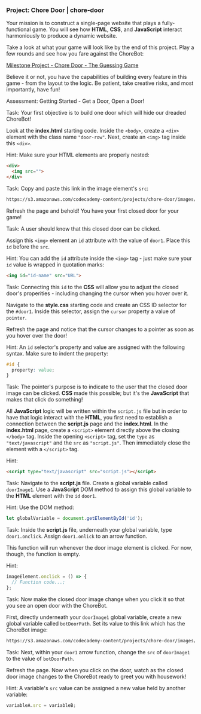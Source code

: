 ### Project: Chore Door | chore-door

Your mission is to construct a single-page website that plays a fully-functional game. You will see how __HTML__, __CSS__, and __JavaScript__ interact harmoniously to produce a dynamic website.

Take a look at what your game will look like by the end of this project. Play a few rounds and see how you fare against the ChoreBot:

[Milestone Project - Chore Door - The Guessing Game](https://s3.amazonaws.com/codecademy-content/projects/chore-door/chore-door-final/index.html "Chore Door")

Believe it or not, you have the capabilities of building every feature in this game - from the layout to the logic. Be patient, take creative risks, and most importantly, have fun!

Assessment: Getting Started - Get a Door, Open a Door!

Task: Your first objective is to build one door which will hide our dreaded ChoreBot!

Look at the __index.html__ starting code. Inside the `<body>`, create a `<div>` element with the class name `"door-row"`. Next, create an `<img>` tag inside this `<div>`. 

Hint: Make sure your HTML elements are properly nested:
```html
<div>
  <img src=""> 
</div>
```

Task: Copy and paste this link in the image element's `src`: 
```html
https://s3.amazonaws.com/codecademy-content/projects/chore-door/images/closed_door.svg
``` 

Refresh the page and behold! You have your first closed door for your game!

Task: A user should know that this closed door can be clicked.

Assign this `<img>` element an `id` attribute with the value of `door1`. Place this `id` before the `src`.

Hint: You can add the `id` attribute inside the `<img>` tag - just make sure your `id` value is wrapped in quotation marks:
```html
<img id="id-name" src="URL"> 
```

Task: Connecting this `id` to the __CSS__ will allow you to adjust the closed door's properities - including changing the cursor when you hover over it.

Navigate to the __style.css__ starting code and create an CSS ID selector for the `#door1`. Inside this selector, assign the `cursor` property a value of `pointer`.

Refresh the page and notice that the cursor changes to a pointer as soon as you hover over the door!

Hint: An `id` selector's property and value are assigned with the following syntax. Make sure to indent the property:
```css
#id { 
  property: value;
}
```

Task: The pointer's purpose is to indicate to the user that the closed door image can be clicked. __CSS__ made this possible; but it's the __JavaScript__ that makes that click do something!

All __JavaScript__ logic will be written within the `script.js` file but in order to have that logic interact with the __HTML__, you first need to establish a connection between the __script.js__ page and the __index.html__. In the __index.html__ page, create a `<script>` element directly above the closing `</body>` tag. Inside the opening `<script>` tag, set the `type` as `"text/javascript"` and the `src` as `"script.js"`. Then immediately close the element with a `</script>` tag.

Hint:
```html
<script type="text/javascript" src="script.js"></script>
``` 

Task: Navigate to the __script.js__ file. Create a global variable called `doorImage1`. Use a __JavaScript__ DOM method to assign this global variable to the __HTML__ element with the `id` `door1`.

Hint: Use the DOM method: 
```js
let globalVariable = document.getElementById('id');
```

Task: Inside the __script.js__ file, underneath your global variable, type `door1.onclick`. Assign `door1.onlick` to an arrow function. 

This function will run whenever the door image element is clicked. For now, though, the function is empty.

Hint: 
```js
imageElement.onclick = () => {
  // Function code...;
};
```

Task: Now make the closed door image change when you click it so that you see an open door with the ChoreBot.  

First, directly underneath your `doorImage1` global variable, create a new global variable called `botDoorPath`. Set its value to this link which has the ChoreBot image:
```html
https://s3.amazonaws.com/codecademy-content/projects/chore-door/images/robot.svg
``` 

Task: Next, within your `door1` arrow function, change the `src` of `doorImage1` to the value of `botDoorPath`.

Refresh the page. Now when you click on the door, watch as the closed door image changes to the ChoreBot ready to greet you with housework!

Hint: A variable's `src` value can be assigned a new 	value held by another variable:
```js
variableA.src = variableB;
```